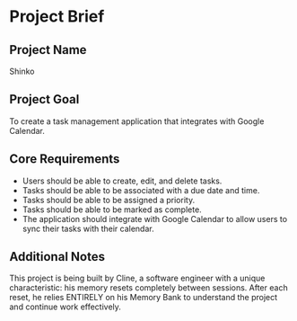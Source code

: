 # Project Brief

## Project Name
Shinko

## Project Goal
To create a task management application that integrates with Google Calendar.

## Core Requirements
-   Users should be able to create, edit, and delete tasks.
-   Tasks should be able to be associated with a due date and time.
-   Tasks should be able to be assigned a priority.
-   Tasks should be able to be marked as complete.
-   The application should integrate with Google Calendar to allow users to sync their tasks with their calendar.

## Additional Notes
This project is being built by Cline, a software engineer with a unique characteristic: his memory resets completely between sessions. After each reset, he relies ENTIRELY on his Memory Bank to understand the project and continue work effectively.
